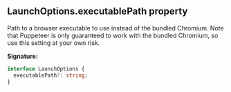 ## LaunchOptions.executablePath property

Path to a browser executable to use instead of the bundled Chromium. Note that Puppeteer is only guaranteed to work with the bundled Chromium, so use this setting at your own risk.

**Signature:**

```typescript
interface LaunchOptions {
  executablePath?: string;
}
```
